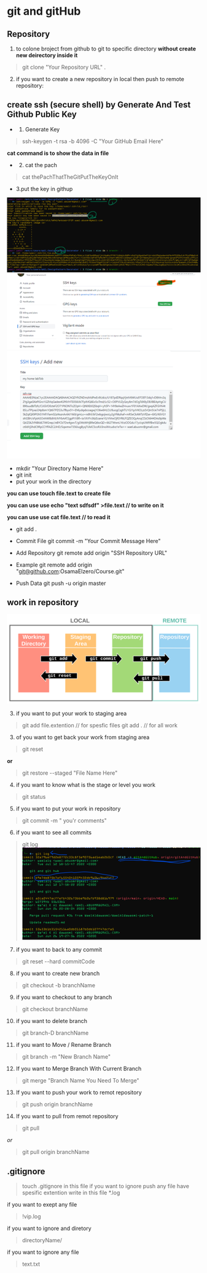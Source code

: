# git and gitHub
## Repository
1. to colone broject from github to git to specific directory __without create new deirectory inside it__
> git clone "Your Repository URL" .

2. if you want to create a new repository in local then push to remote repository:

 ## create ssh (secure shell) by Generate And Test Github Public Key
* 1. Generate Key 
> ssh-keygen -t rsa -b 4096 -C "Your GitHub Email Here"

__cat command is to show the data in file__
* 2. cat the pach
> cat thePachThatTheGitPutTheKeyOnIt

* 3.put the key in githup


![Git](ass/ssh1.png)
![Git](ass/sshGithub.png)
![Git](ass/ssh2.png)

* mkdir "Your Directory Name Here"
* git init
* put your work in the directory

__you can use touch file.text  to create file__

__you can use use echo "text sdfsdf" >file.text  // to write on it__

__you can use use cat file.text // to read it__

* git add .

* Commit File
git commit -m "Your Commit Message Here"

* Add Repository
git remote add origin "SSH Repository URL"

 * Example
git remote add origin "git@github.com:OsamaElzero/Course.git"

* Push Data
git push -u origin master


## work in repository

![GIT](ass/Git%20Diagram.svg)


3. if you want to put your work to staging area
> git add file.extention // for spesfic files
>git add . // for all work
 
 3. of you want to get back your work from staging area 
 > git reset

 __or__
 > git restore --staged "File Name Here"

 4. if you want to know what is the stage or level you work
  > git status 

  5. if you want to put your work in repository
  > git commit -m " you'r comments"

6. if you want to see all commits
> git log 
![git log](ass/git.png)

7. if you want to back to any commit
> git reset  --hard commitCode

8. if you want to create new branch
> git checkout -b branchName

9. if you want to checkout to any branch
> git checkout  branchName

10. if you want to delete branch
>git branch-D branchName

11. if you want to Move / Rename Branch
> git branch -m "New Branch Name"

12. If you want to Merge Branch With Current Branch
>git merge "Branch Name You Need To Merge"

13. If you want to push your work to remot repository
> git push origin branchName

14. If you want to pull from remot repository
> git pull 

*or*
> git pull origin branchName

## .gitignore
> touch .gitignore
in this file if you want to ignore push any file have spesific extention
write in this file
> *.log

if you want to exept any file
> !vip.log

if you want to ignore and diretory

>directoryName/

if you want to ignore any file

> text.txt


